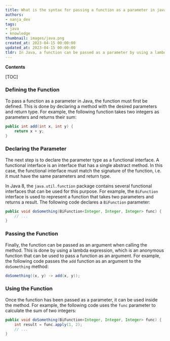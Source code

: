 ```yaml
---
title: What is the syntax for passing a function as a parameter in java?
authors:
- nanja_dev
tags:
- java
- knowledge
thumbnail: images/java.png
created_at: 2023-04-15 00:00:00
updated_at: 2023-04-15 00:00:00
tldr: In Java, a function can be passed as a parameter by using a lambda expression or a method reference.
---
```


**Contents**

[TOC]

### Defining the Function

To pass a function as a parameter in Java, the function must first be defined. This is done by declaring a method with the desired parameters and return type. For example, the following function takes two integers as parameters and returns their sum:

```java
public int add(int x, int y) {
    return x + y;
}
```

### Declaring the Parameter

The next step is to declare the parameter type as a functional interface. A functional interface is an interface that has a single abstract method. In this case, the functional interface must match the signature of the function, i.e. it must have the same parameters and return type.

In Java 8, the `java.util.function` package contains several functional interfaces that can be used for this purpose. For example, the `BiFunction` interface is used to represent a function that takes two parameters and returns a result. The following code declares a `BiFunction` parameter:

```java
public void doSomething(BiFunction<Integer, Integer, Integer> func) {
    // ...
}
```

### Passing the Function

Finally, the function can be passed as an argument when calling the method. This is done by using a lambda expression, which is an anonymous function that can be used to pass a function as an argument. For example, the following code passes the `add` function as an argument to the `doSomething` method:

```java
doSomething((x, y) -> add(x, y));
```

### Using the Function

Once the function has been passed as a parameter, it can be used inside the method. For example, the following code uses the `func` parameter to calculate the sum of two integers:

```java
public void doSomething(BiFunction<Integer, Integer, Integer> func) {
    int result = func.apply(1, 2);
    // ...
}
```
